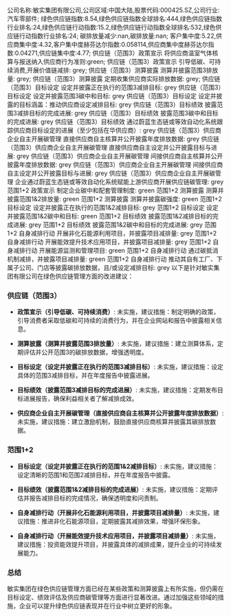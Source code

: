 公司名称:敏实集团有限公司,公司区域:中国大陆,股票代码:000425.SZ,公司行业:汽车零部件;        绿色供应链指数:8.54,绿色供应链指数全球排名:444,绿色供应链指数行业排名:24,绿色供应链行动指数:15.2,绿色供应链行动指数全球排名:532,绿色供应链行动指数行业排名:24;        碳排放量减少:nan,碳排放量:nan;        客户集中度:5.22,供应商集中度:4.32,客户集中度赫芬达尔指数:0.058114,供应商集中度赫芬达尔指数:0.04271,供应链集中度:4.77;        供应链（范围3）政策宣示 将供应商温室气体核算与报送纳入供应商行为准则:green;        供应链（范围3）政策宣示 引导低碳、可持续消费,开展价值链减排: grey;        供应链（范围3）测算披露 测算并披露范围3排放量: grey;        供应链（范围3）测算披露 定期收集供应商实际排放数据: grey;        供应链（范围3）目标设定 设定并披露正在执行的范围3减排目标: grey        供应链（范围3）目标设定 设定并披露范围3碳中和目标: grey        供应链（范围3）目标设定 设定并披露的目标涵盖：推动供应商设定减排目标: grey        供应链（范围3）目标绩效 披露范围3减排目标的完成进展: grey        供应链（范围3）目标绩效 披露范围3碳中和目标的完成进展: grey        供应链（范围3）目标绩效 通过蔚蓝生态链或等效自动化系统跟踪供应商目标设定的进展（至少包括在华供应商）: grey        供应链（范围3）供应商企业自主开展碳管理 直接供应商自主核算并公开披露年度排放数据: grey        供应链（范围3）供应商企业自主开展碳管理 直接供应商自主设定并公开披露目标与进展: grey        供应链（范围3）供应商企业自主开展碳管理 间接供应商自主核算并公开披露年度排放数据: grey        供应链（范围3）供应商企业自主开展碳管理 间接供应商自主设定并公开披露目标与进展: grey        供应链（范围3）供应商企业自主开展碳管理 企业通过蔚蓝生态链或等效自动化系统赋能上游供应商开展供应链碳管理: grey        范围1+2 政策宣示 制定企业碳中和配套管理制度: green        范围1+2 测算披露 测算并披露范围1&2排放量: green        范围1+2 测算披露 测算并披露碳强度: green        范围1+2 目标设定 设定并披露正在执行的范围1&2减排目标: grey        范围1+2 目标设定 设定并披露范围1&2碳中和目标: green        范围1+2 目标绩效 披露范围1&2减排目标的完成进展: grey        范围1+2 目标绩效 披露范围1&2碳中和目标的完成进展: grey        范围1+2 自身减排行动 开展非化石能源利用项目，并披露项目减排量: grey        范围1+2 自身减排行动 开展能效提升技术应用项目，并披露项目减排量: grey        范围1+2 自身减排行动 开展能源监测和管理项目: green        范围1+2 自身减排行动 通过碳抵消机制减排，并披露项目减排量: green        范围1+2 自身减排行动 推动其自有工厂、下属子公司、门店等披露碳排放数据，且/或设定减排目标: grey
以下是针对敏实集团有限公司在绿色供应链管理方面的改进建议：

### 供应链（范围3）

- **政策宣示（引导低碳、可持续消费）**: 未实施，建议措施：制定明确的政策，引导消费者采取低碳和可持续的消费行为，并在企业网站和报告中披露相关信息。

- **测算披露（测算并披露范围3排放量）**: 未实施，建议措施：建立测算体系，定期评估并公开范围3的碳排放数据，增强透明度。

- **目标设定（设定并披露正在执行的范围3减排目标）**: 未实施，建议措施：设定具体的范围3减排目标，并在年度报告中披露进展。

- **目标绩效（披露范围3减排目标的完成进展）**: 未实施，建议措施：定期发布目标进展报告，确保利益相关者了解减排成效。

- **供应商企业自主开展碳管理（直接供应商自主核算并公开披露年度排放数据）**: 未实施，建议措施：建立激励机制，鼓励直接供应商核算并披露其碳排放数据。

### 范围1+2

- **目标设定（设定并披露正在执行的范围1&2减排目标）**: 未实施，建议措施：设定清晰的范围1和范围2减排目标，并在年度报告中披露。

- **目标绩效（披露范围1&2减排目标的完成进展）**: 未实施，建议措施：定期评估并报告减排目标的完成情况，确保透明度和问责制。

- **自身减排行动（开展非化石能源利用项目，并披露项目减排量）**: 未实施，建议措施：推进非化石能源项目，定期披露其减排效果，增强环保形象。

- **自身减排行动（开展能效提升技术应用项目，并披露项目减排量）**: 未实施，建议措施：投资能效提升项目，并披露具体的减排成果，提升企业的可持续发展能力。

### 总结

敏实集团在绿色供应链管理方面已经在某些政策和测算披露上有所实施，但仍需在目标设定、绩效评估及供应商碳管理等方面进行显著改进。通过加强这些领域的措施，企业可以提升绿色供应链表现并在行业中树立更好的形象。
